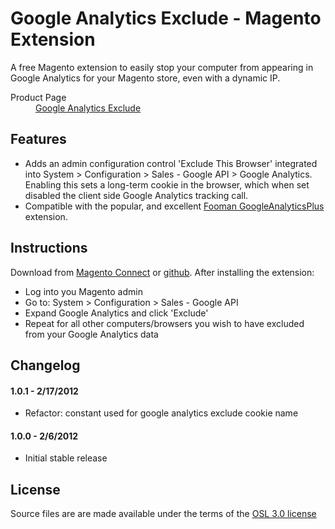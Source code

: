 Google Analytics Exclude - Magento Extension
============================================

A free Magento extension to easily stop your computer from appearing in Google Analytics for your Magento store, even with a dynamic IP.

<dl>
  <dt>Product Page</dt>
  <dd><a href="http://www.magentocommerce.com/magento-connect/google-analytics-exclude-1506.html">Google Analytics Exclude</a></dd>
</dl>

Features
--------

* Adds an admin configuration control 'Exclude This Browser' integrated into System > Configuration > Sales - Google API > Google Analytics.  Enabling this sets a long-term cookie in the browser, which when set disabled the client side Google Analytics tracking call.
* Compatible with the popular, and excellent [Fooman GoogleAnalyticsPlus](http://store.fooman.co.nz/magento-extension-googleanalyticsplus.html) extension.

Instructions
------------

Download from [Magento Connect](http://www.magentocommerce.com/magento-connect/google-analytics-exclude-1506.html) or [github](https://github.com/foxrunsoftware/GoogleAnalyticsExclude/downloads).  After installing the extension:

* Log into you Magento admin
* Go to: System > Configuration > Sales - Google API
* Expand Google Analytics and click 'Exclude'
* Repeat for all other computers/browsers you wish to have excluded from your Google Analytics data

Changelog
---------

#### 1.0.1 - 2/17/2012 ####
* Refactor: constant used for google analytics exclude cookie name

#### 1.0.0 - 2/6/2012 ####
* Initial stable release

License
-------

Source files are are made available under the terms of the [OSL 3.0 license](http://opensource.org/licenses/osl-3.0.php)
